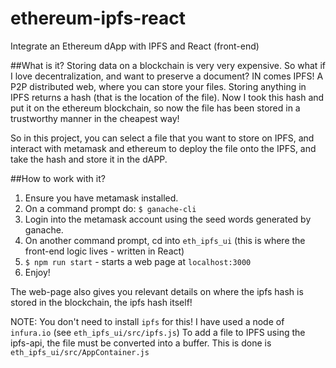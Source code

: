 # ethereum-ipfs-react
Integrate an Ethereum dApp with IPFS and React (front-end)

##What is it?
Storing data on a blockchain is very very expensive. So what if I love decentralization, and want to preserve a document? IN comes IPFS! A P2P distributed web, where you can store your files.
Storing anything in IPFS returns a hash (that is the location of the file). Now I took this hash and put it on the ethereum blockchain, so now the file has been stored in a trustworthy manner in the cheapest way!

So in this project, you can select a file that you want to store on IPFS, and interact with metamask and ethereum to deploy the file onto the IPFS, and take the hash and store it in the dAPP.

##How to work with it?

1. Ensure you have metamask installed.
2. On a command prompt do: `$ ganache-cli`
3. Login into the metamask account using the seed words generated by ganache.
4. On another command prompt, cd into `eth_ipfs_ui` (this is where the front-end logic lives - written in React)
5. `$ npm run start` - starts a web page at `localhost:3000`
6. Enjoy!

The web-page also gives you relevant details on where the ipfs hash is stored in the blockchain, the ipfs hash itself!

NOTE: You don't need to install `ipfs` for this! I have used a node of `infura.io` (see `eth_ipfs_ui/src/ipfs.js`)
To add a file to IPFS using the ipfs-api, the file must be converted into a buffer. This is done is `eth_ipfs_ui/src/AppContainer.js`
